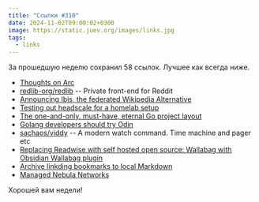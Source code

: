 ```yaml
---
title: "Ссылки #310"
date: 2024-11-02T09:00:02+0300
image: https://static.juev.org/images/links.jpg
tags: 
  - links
---
```


За прошедшую неделю сохранил 58 ссылок. Лучшее как всегда ниже.

- [Thoughts on Arc](https://macwright.com/2024/10/25/arc-browser.html)
- [redlib-org/redlib](https://github.com/redlib-org/redlib) -- Private front-end for Reddit
- [Announcing Ibis, the federated Wikipedia Alternative](https://ibis.wiki/article/Announcing_Ibis,_the_federated_Wikipedia_Alternative)
- [Testing out headscale for a homelab setup](https://luislavena.info/til/testing-out-headscale-for-a-homelab-setup/)
- [The one-and-only, must-have, eternal Go project layout](https://appliedgocourses.newzenler.com/blog/go-project-layout)
- [Golang developers should try Odin](https://rm4n0s.github.io/posts/2-go-devs-should-learn-odin/)
- [sachaos/viddy](https://github.com/sachaos/viddy) -- A modern watch command. Time machine and pager etc
- [Replacing Readwise with self hosted open source: Wallabag with Obsidian Wallabag plugin](https://hashbang.nl/blog/replacing-readwise-with-self-hosted-open-source-wallabag-with-obsidian-wallabag-plugin)
- [Archive linkding bookmarks to local Markdown](https://brettterpstra.com/2024/10/31/archive-linkding-bookmarks-to-local-markdown/)
- [Managed Nebula Networks](https://defined.net/)

Хорошей вам недели!
